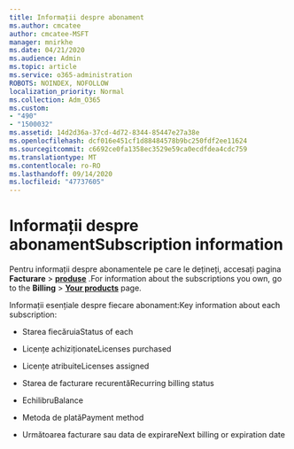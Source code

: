 ```yaml
---
title: Informații despre abonament
ms.author: cmcatee
author: cmcatee-MSFT
manager: mnirkhe
ms.date: 04/21/2020
ms.audience: Admin
ms.topic: article
ms.service: o365-administration
ROBOTS: NOINDEX, NOFOLLOW
localization_priority: Normal
ms.collection: Adm_O365
ms.custom:
- "490"
- "1500032"
ms.assetid: 14d2d36a-37cd-4d72-8344-85447e27a38e
ms.openlocfilehash: dcf016e451cf1d88484578b9bc250fdf2ee11624
ms.sourcegitcommit: c6692ce0fa1358ec3529e59ca0ecdfdea4cdc759
ms.translationtype: MT
ms.contentlocale: ro-RO
ms.lasthandoff: 09/14/2020
ms.locfileid: "47737605"
---
```

# <a name="subscription-information"></a><span data-ttu-id="68ac5-102">Informații despre abonament</span><span class="sxs-lookup"><span data-stu-id="68ac5-102">Subscription information</span></span>

<span data-ttu-id="68ac5-103">Pentru informații despre abonamentele pe care le dețineți, accesați pagina **Facturare** \> **[produse](https://go.microsoft.com/fwlink/p/?linkid=842054)** .</span><span class="sxs-lookup"><span data-stu-id="68ac5-103">For information about the subscriptions you own, go to the **Billing** \> **[Your products](https://go.microsoft.com/fwlink/p/?linkid=842054)** page.</span></span>
  
<span data-ttu-id="68ac5-104">Informații esențiale despre fiecare abonament:</span><span class="sxs-lookup"><span data-stu-id="68ac5-104">Key information about each subscription:</span></span>
  
- <span data-ttu-id="68ac5-105">Starea fiecăruia</span><span class="sxs-lookup"><span data-stu-id="68ac5-105">Status of each</span></span>

- <span data-ttu-id="68ac5-106">Licențe achiziționate</span><span class="sxs-lookup"><span data-stu-id="68ac5-106">Licenses purchased</span></span>

- <span data-ttu-id="68ac5-107">Licențe atribuite</span><span class="sxs-lookup"><span data-stu-id="68ac5-107">Licenses assigned</span></span>

- <span data-ttu-id="68ac5-108">Starea de facturare recurentă</span><span class="sxs-lookup"><span data-stu-id="68ac5-108">Recurring billing status</span></span>

- <span data-ttu-id="68ac5-109">Echilibru</span><span class="sxs-lookup"><span data-stu-id="68ac5-109">Balance</span></span>

- <span data-ttu-id="68ac5-110">Metoda de plată</span><span class="sxs-lookup"><span data-stu-id="68ac5-110">Payment method</span></span>

- <span data-ttu-id="68ac5-111">Următoarea facturare sau data de expirare</span><span class="sxs-lookup"><span data-stu-id="68ac5-111">Next billing or expiration date</span></span>